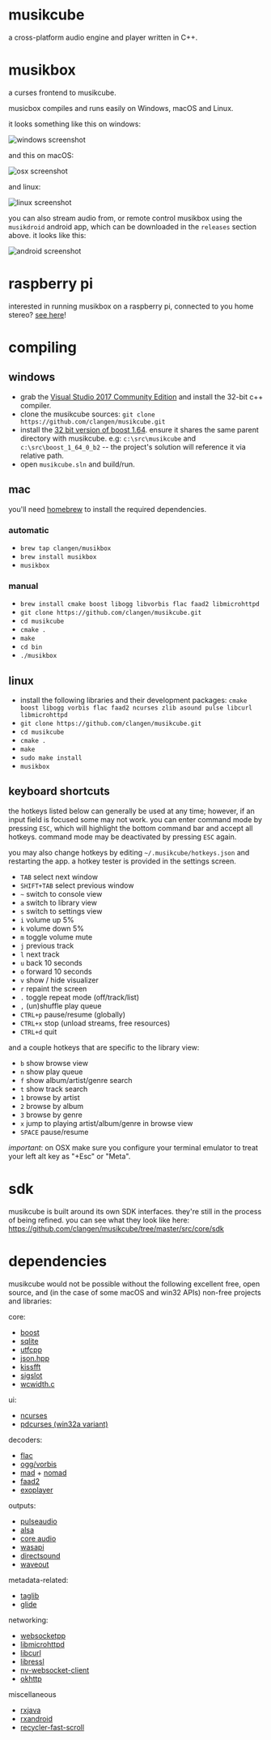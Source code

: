 # musikcube

a cross-platform audio engine and player written in C++.

# musikbox

a curses frontend to musikcube.

musicbox compiles and runs easily on Windows, macOS and Linux.

it looks something like this on windows:

![windows screenshot](https://raw.githubusercontent.com/clangen/clangen-projects-static/master/musikcube/screenshots/windows.png)

and this on macOS:

![osx screenshot](https://raw.githubusercontent.com/clangen/clangen-projects-static/master/musikcube/screenshots/osx.png)

and linux:

![linux screenshot](https://raw.githubusercontent.com/clangen/clangen-projects-static/master/musikcube/screenshots/linux.png)

you can also stream audio from, or remote control musikbox using the `musikdroid` android app, which can be downloaded in the `releases` section above. it looks like this:

![android screenshot](https://raw.githubusercontent.com/clangen/clangen-projects-static/master/musikcube/screenshots/android.png)

# raspberry pi

interested in running musikbox on a raspberry pi, connected to you home stereo? [see here](https://github.com/clangen/musikcube/wiki/raspberry-pi)!

# compiling

## windows

- grab the [Visual Studio 2017 Community Edition](https://www.visualstudio.com/en-us/downloads/download-visual-studio-vs.aspx) and install the 32-bit c++ compiler.
- clone the musikcube sources: `git clone https://github.com/clangen/musikcube.git`
- install the [32 bit version of boost 1.64](https://sourceforge.net/projects/boost/files/boost-binaries/1.64.0_b2/boost_1_64_0_b2-msvc-14.1-32.exe/download). ensure it shares the same parent directory with musikcube. e.g: `c:\src\musikcube` and `c:\src\boost_1_64_0_b2` -- the project's solution will reference it via relative path.
- open `musikcube.sln` and build/run. 

## mac

you'll need [homebrew](http://brew.sh/) to install the required dependencies. 

### automatic

- `brew tap clangen/musikbox`
- `brew install musikbox`
- `musikbox`

### manual

- `brew install cmake boost libogg libvorbis flac faad2 libmicrohttpd`
- `git clone https://github.com/clangen/musikcube.git`
- `cd musikcube`
- `cmake .`
- `make`
- `cd bin`
- `./musikbox`

## linux

- install the following libraries and their development packages: `cmake boost libogg vorbis flac faad2 ncurses zlib asound pulse libcurl libmicrohttpd`
- `git clone https://github.com/clangen/musikcube.git`
- `cd musikcube`
- `cmake .`
- `make`
- `sudo make install`
- `musikbox`

## keyboard shortcuts

the hotkeys listed below can generally be used at any time; however, if an input field is focused some may not work. you can enter command mode by pressing `ESC`, which will highlight the bottom command bar and accept all hotkeys. command mode may be deactivated by pressing `ESC` again.

you may also change hotkeys by editing `~/.musikcube/hotkeys.json` and restarting the app. a hotkey tester is provided in the settings screen.

- `TAB` select next window
- `SHIFT+TAB` select previous window
- `~` switch to console view
- `a` switch to library view
- `s` switch to settings view
- `i` volume up 5%
- `k` volume down 5%
- `m` toggle volume mute
- `j` previous track
- `l` next track
- `u` back 10 seconds
- `o` forward 10 seconds
- `v` show / hide visualizer
- `r` repaint the screen
- `.` toggle repeat mode (off/track/list)
- `,` (un)shuffle play queue
- `CTRL+p` pause/resume (globally)
- `CTRL+x` stop (unload streams, free resources)
- `CTRL+d` quit 

and a couple hotkeys that are specific to the library view: 

- `b` show browse view
- `n` show play queue
- `f` show album/artist/genre search
- `t` show track search
- `1` browse by artist
- `2` browse by album
- `3` browse by genre
- `x` jump to playing artist/album/genre in browse view
- `SPACE` pause/resume

*important*: on OSX make sure you configure your terminal emulator to treat your left alt key as "+Esc" or "Meta".

# sdk

musikcube is built around its own SDK interfaces. they're still in the process of being refined. you can see what they look like here: https://github.com/clangen/musikcube/tree/master/src/core/sdk

# dependencies

musikcube would not be possible without the following excellent free, open source, and (in the case of some macOS and win32 APIs) non-free projects and libraries:

core:
* [boost](http://www.boost.org/)
* [sqlite](https://www.sqlite.org/)
* [utfcpp](https://github.com/nemtrif/utfcpp)
* [json.hpp](https://github.com/nlohmann/json)
* [kissfft](http://kissfft.sourceforge.net/)
* [sigslot](http://sigslot.sourceforge.net/)
* [wcwidth.c](http://www.cl.cam.ac.uk/~mgk25/ucs/wcwidth.c)

ui:
* [ncurses](https://www.gnu.org/software/ncurses/)
* [pdcurses (win32a variant)](https://www.projectpluto.com/win32a.htm)

decoders:
* [flac](https://xiph.org/flac/)
* [ogg/vorbis](http://www.vorbis.com/)
* [mad](http://www.underbit.com/products/mad/) + [nomad](https://github.com/cmus/cmus/tree/master/ip)
* [faad2](http://www.audiocoding.com/faad2.html)
* [exoplayer](https://github.com/google/ExoPlayer)

outputs:
* [pulseaudio](https://www.freedesktop.org/wiki/Software/PulseAudio/)
* [alsa](https://www.alsa-project.org)
* [core audio](https://developer.apple.com/library/content/documentation/MusicAudio/Conceptual/CoreAudioOverview/Introduction/Introduction.html)
* [wasapi](https://msdn.microsoft.com/en-us/library/windows/desktop/dd371455(v=vs.85).aspx)
* [directsound](https://msdn.microsoft.com/en-us/library/windows/desktop/ee416960(v=vs.85).aspx)
* [waveout](https://msdn.microsoft.com/en-us/library/windows/desktop/dd743876(v=vs.85).aspx)

metadata-related:
* [taglib](http://taglib.org/)
* [glide](https://github.com/bumptech/glide)

networking:
* [websocketpp](https://github.com/zaphoyd/websocketpp)
* [libmicrohttpd](https://www.gnu.org/software/libmicrohttpd/)
* [libcurl](https://curl.haxx.se/libcurl/)
* [libressl](https://www.libressl.org/)
* [nv-websocket-client](https://github.com/TakahikoKawasaki/nv-websocket-client)
* [okhttp](http://square.github.io/okhttp/)

miscellaneous
* [rxjava](https://github.com/ReactiveX/RxJava)
* [rxandroid](https://github.com/ReactiveX/RxAndroid)
* [recycler-fast-scroll](https://github.com/plusCubed/recycler-fast-scroll)
